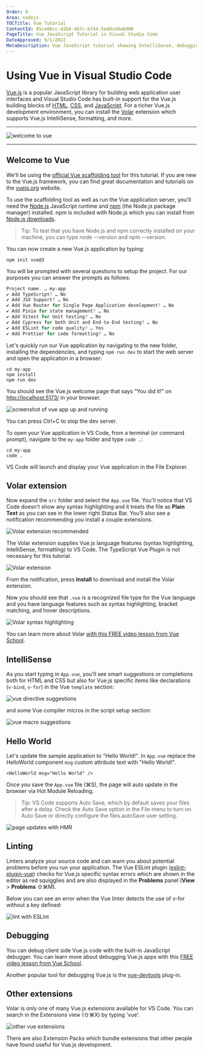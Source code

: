 ```yaml
---
Order: 8
Area: nodejs
TOCTitle: Vue Tutorial
ContentId: 85ce0bcc-d2b8-4b7c-b744-5eddce9a8d00
PageTitle: Vue JavaScript Tutorial in Visual Studio Code
DateApproved: 9/1/2022
MetaDescription: Vue JavaScript tutorial showing IntelliSense, debugging, and code navigation support in the Visual Studio Code editor.
---
```

# Using Vue in Visual Studio Code

[Vue.js](https://vuejs.org/) is a popular JavaScript library for building web application user interfaces and  Visual Studio Code has built-in support for the Vue.js building blocks of [HTML](https://code.visualstudio.com/docs/languages/html), [CSS](https://code.visualstudio.com/docs/languages/css), and [JavaScript](https://code.visualstudio.com/docs/languages/javascript). For a richer Vue.js development environment, you can install the [Volar](https://marketplace.visualstudio.com/items?itemName=Vue.volar) extension which supports Vue.js IntelliSense, formatting, and more.

---

![welcome to vue](./images/vuejs/welcome-to-vue.png)

---

## Welcome to Vue

We'll be using the [official Vue scaffolding tool](https://vuejs.org/guide/quick-start.html#with-build-tools) for this tutorial. If you are new to the Vue.js framework, you can find great documentation and tutorials on the [vuejs.org](https://vuejs.org/) website.

To use the scaffolding tool as well as run the Vue application server, you'll need the [Node.js](https://nodejs.org/) JavaScript runtime and [npm](https://www.npmjs.com/) (the Node.js package manager) installed. npm is included with Node.js which you can install from [Node.js downloads](https://nodejs.org/en/download/).

> Tip: To test that you have Node.js and npm correctly installed on your machine, you can type node --version and npm --version.
>

You can now create a new Vue.js application by typing:

```
npm init vue@3
```

You will be prompted with several questions to setup the project. For our purposes you can answer the prompts as follows:

```jsx
Project name: … my-app
✔ Add TypeScript? … No
✔ Add JSX Support? … No
✔ Add Vue Router for Single Page Application development? … No
✔ Add Pinia for state management? … No
✔ Add Vitest for Unit testing? … No
✔ Add Cypress for both Unit and End-to-End testing? … No
✔ Add ESLint for code quality? … Yes
✔ Add Prettier for code formatting? … No
```

Let's quickly run our Vue application by navigating to the new folder, installing the dependencies, and typing `npm run dev` to start the web server and open the application in a browser:

```
cd my-app
npm install
npm run dev
```

You should see the Vue.js welcome page that says “You did it!” on [http://localhost:5173/](http://localhost:5173/) in your browser.

![screenshot of vue app up and running](./images/vuejs/vue-boilerplate-running-in-browser.png)

You can press Ctrl+C to stop the dev server.

To open your Vue application in VS Code, from a terminal (or command prompt), navigate to the `my-app` folder and type `code .`:

```
cd my-app
code .
```

VS Code will launch and display your Vue application in the File Explorer.

## Volar extension

Now expand the `src` folder and select the `App.vue` file. You'll notice that VS Code doesn't show any syntax highlighting and it treats the file as **Plain Text** as you can see in the lower right Status Bar. You’ll also see a notification recommending you install a couple extensions.

![Volar extension recommended](./images/vuejs/volar-recommended.png)

The Volar extension supplies Vue.js language features (syntax highlighting, IntelliSense, formatting) to VS Code. The TypeScript Vue Plugin is not necessary for this tutorial.

![Volar extension](./images/vuejs/volar-extension.png)

From the notification, press **Install** to download and install the Volar extension.

Now you should see that `.vue` is a recognized file type for the Vue language and you have language features such as syntax highlighting, bracket matching, and hover descriptions.

![Volar syntax highlighting](./images/vuejs/syntax-highlighting.png)

You can learn more about Volar [with this FREE video lesson from Vue School](https://vueschool.io/lessons/volar-the-official-language-feature-extension-for-vs-code?friend=vscode).

## IntelliSense

As you start typing in `App.vue`, you'll see smart suggestions or completions both for HTML and CSS but also for Vue.js specific items like declarations (`v-bind`, `v-for`) in the Vue `template` section:

![vue directive suggestions](./images/vuejs/directive-suggestions.png)

and some Vue compiler micros in the script setup section:

![vue macro suggestions](./images/vuejs/macro-suggestions.png)

## Hello World

Let's update the sample application to "Hello World!". In `App.vue` replace the HelloWorld component `msg` custom attribute text with "Hello World!".

```
<HelloWorld msg="Hello World" />
```

Once you save the `App.vue` file (⌘S), the page will auto update in the browser via Hot Module Reloading.

> Tip: VS Code supports Auto Save, which by default saves your files after a delay. Check the Auto Save option in the File menu to turn on Auto Save or directly configure the files.autoSave user setting.
>

![page updates with HMR](./images/vuejs/hmr-hello-world.png)

## Linting

Linters analyze your source code and can warn you about potential problems before you run your application. The Vue ESLint plugin ([eslint-plugin-vue](https://www.npmjs.com/package/eslint-plugin-vue)) checks for Vue.js specific syntax errors which are shown in the editor as red squigglies and are also displayed in the **Problems** panel (**View** > **Problems** ⇧⌘M).

Below you can see an error when the Vue linter detects the use of v-for without a key defined:

![lint with ESLint](./images/vuejs/linting-with-eslint.png)

## Debugging

You can debug client side Vue.js code with the built-in JavaScript debugger. You can learn more about debugging Vue.js apps with this [FREE video lesson from Vue School](https://vueschool.io/lessons/debugging-vue-apps-in-vs-code?friend=vscode).

Another popular tool for debugging Vue.js is the [vue-devtools](https://github.com/vuejs/vue-devtools) plug-in.

## Other extensions

Volar is only one of many Vue.js extensions available for VS Code. You can search in the Extensions view (⇧⌘X) by typing 'vue'.

![other vue extensions](./images/vuejs/vue-extensions.png)

There are also Extension Packs which bundle extensions that other people have found useful for Vue.js development.